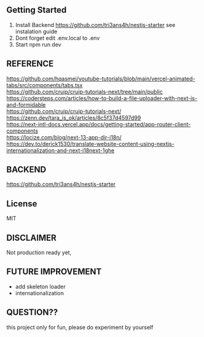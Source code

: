 
## Getting Started
1. Install Backend https://github.com/tri3ans4h/nestjs-starter  see instalation guide
2. Dont forget edit .env.local to .env
3. Start npm run dev  

## REFERENCE
https://github.com/hqasmei/youtube-tutorials/blob/main/vercel-animated-tabs/src/components/tabs.tsx  
https://github.com/cruip/cruip-tutorials-next/tree/main/public  
https://codersteps.com/articles/how-to-build-a-file-uploader-with-next-js-and-formidable  
https://github.com/cruip/cruip-tutorials-next/  
https://zenn.dev/tara_is_ok/articles/8c5f37d4597d99  
https://next-intl-docs.vercel.app/docs/getting-started/app-router-client-components  
https://locize.com/blog/next-13-app-dir-i18n/  
https://dev.to/derick1530/translate-website-content-using-nextjs-internationalization-and-next-i18next-1ghe  


## BACKEND  
https://github.com/tri3ans4h/nestjs-starter  

## License  
MIT

## DISCLAIMER  
Not production ready yet, 

## FUTURE IMPROVEMENT  
- add skeleton loader
- internationalization 

## QUESTION??  
this project only for fun, please do experiment by yourself  


